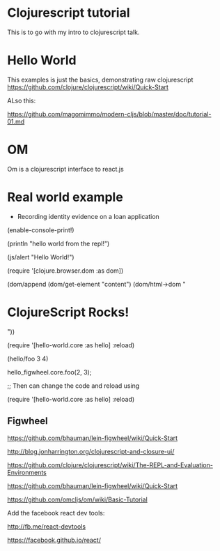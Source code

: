 # Clojurescript tutorial

This is to go with my intro to clojurescript talk.



# Hello World

This examples is just the basics, demonstrating raw clojurescript  https://github.com/clojure/clojurescript/wiki/Quick-Start

ALso this:

https://github.com/magomimmo/modern-cljs/blob/master/doc/tutorial-01.md



# OM

Om is a clojurescript interface to react.js

# Real world example

- Recording identity evidence on a loan application

(enable-console-print!)

(println "hello world from the repl!")

(js/alert "Hello World!")

(require '[clojure.browser.dom :as dom])

(dom/append (dom/get-element "content") (dom/html->dom "<h1>ClojureScript Rocks!</h1>"))


(require '[hello-world.core :as hello] :reload)

(hello/foo 3 4)

hello_figwheel.core.foo(2, 3);

;; Then can change the code and reload using

(require '[hello-world.core :as hello] :reload)

## Figwheel

https://github.com/bhauman/lein-figwheel/wiki/Quick-Start

http://blog.jonharrington.org/clojurescript-and-closure-ui/

https://github.com/clojure/clojurescript/wiki/The-REPL-and-Evaluation-Environments

https://github.com/bhauman/lein-figwheel/wiki/Quick-Start

https://github.com/omcljs/om/wiki/Basic-Tutorial

Add the facebook react dev tools:

http://fb.me/react-devtools

https://facebook.github.io/react/
